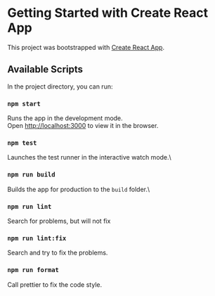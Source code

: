 # Getting Started with Create React App

This project was bootstrapped with [Create React App](https://github.com/facebook/create-react-app).

## Available Scripts

In the project directory, you can run:

### `npm start`

Runs the app in the development mode.\
Open [http://localhost:3000](http://localhost:3000) to view it in the browser.
### `npm test`

Launches the test runner in the interactive watch mode.\
### `npm run build`

Builds the app for production to the `build` folder.\

### `npm run lint`

Search for problems, but will not fix

### `npm run lint:fix`

Search and try to fix the problems.

### `npm run format`

Call prettier to fix the code style.